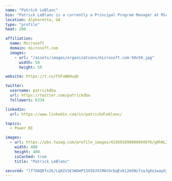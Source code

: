 ```yaml
---
name: "Patrick LeBlanc"
bio: "Patrick LeBlanc is a currently a Principal Program Manager at Microsoft and a contributing partner to Guy in a Cube. Along with his 15+ years’ experience in IT he holds a Masters of Science degree from Louisiana State University. He is the author and co-author of five SQL Server books. Prior to joining Microsoft he was awarded Microsoft MVP award for his contributions to the community. Patrick is a regular speaker at many SQL Server Conferences and Community events."
location: Alpharetta, GA
type: "profile"
heat: 208

affiliation:
  name: Microsoft
  domain: microsoft.com
  images:
    - url: "/assets/images/organizations/microsoft.com-50x50.jpg"
      width: 50
      height: 50

website: https://t.co/F5FuW6Huqh

twitter:
  username: patrickdba
  url: https://twitter.com/patrickdba
  followers: 6334

linkedin:
  url: https://www.linkedin.com/in/patrickdleblanc/

topics:
  - Power BI

images:
  - url: https://pbs.twimg.com/profile_images/415691890080894976/g0hNL2mf_400x400.jpeg
    width: 400
    height: 400
    isCached: true
    title: "Patrick LeBlanc"

secured: "lf7OAQDfx2E/Lq9ZsSE1WGmP13XIOJXlMAtOcbqEvKi2m5NifzaJgXo1wayGj699SvI9JnVg9GWPbDcl+bEKOv9/T5u60QkQ4O7h/8TWUTCxJ9kNIldIJO9BUJyhhMEARqCtYxMm0hmhQxcsKeWFm7DERSfPCmRGnih7fjX6CekZRFNk3KFa9Q3Dd4puUBuAi4YCUV/I17TwCgQsUun75wNvg1SbgfATtTcXClFAd2ju0+zuLNpWKCmXA61xn037hks4n+LDgp7eKElLpZPlB3bnRAr/JgqELJ7cwPxHTewAh2ljJsytF0yfzr3K7yU9pn2Ory56OmHV2cTUbHC61AzMsNltou46L8hlsosID+ls4KtvZhCn1CZv3qmPTDf7WbSygO8KQ1i8QunrGffqlklU34AsWMbx+M9FgmrSzWM=;IQFJjYrZ81tWSZ0Xytm+mA=="
---
```


